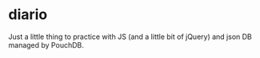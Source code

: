 # diario
Just a little thing to practice with JS (and a little bit of jQuery) and json DB managed by PouchDB.
